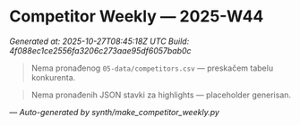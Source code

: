 # Competitor Weekly — 2025-W44

_Generated at: 2025-10-27T08:45:18Z UTC_
_Build: 4f088ec1ce2556fa3206c273aae95df6057bab0c_

> Nema pronađenog `05-data/competitors.csv` — preskačem tabelu konkurenta.

> Nema pronađenih JSON stavki za highlights — placeholder generisan.

—
_Auto-generated by synth/make_competitor_weekly.py_